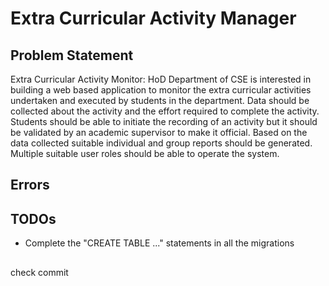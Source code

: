 # Extra Curricular Activity Manager

## Problem Statement
Extra Curricular Activity Monitor: HoD Department of CSE is interested in building a web based application to monitor the extra curricular activities undertaken and executed by students in the department. Data should be collected about the activity and the effort required to complete the activity. Students should be able to initiate the recording of an activity but it should be validated by an academic supervisor to make it official. Based on the data collected suitable individual and group reports should be generated. Multiple suitable user roles should be able to operate the system.

## Errors


## TODOs
* Complete the "CREATE TABLE ..." statements in all the migrations

##

check commit
